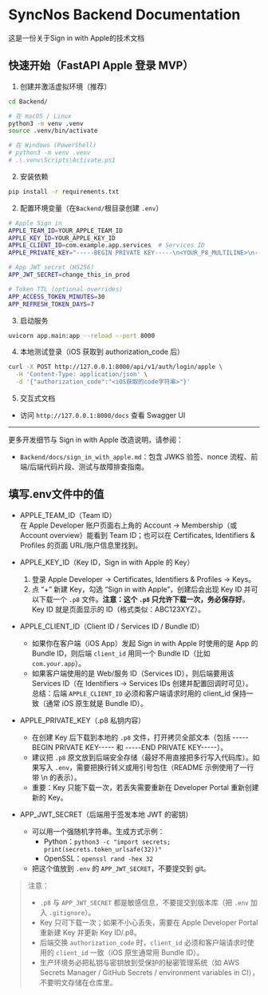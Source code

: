 # SyncNos Backend Documentation

这是一份关于Sign in with Apple的技术文档

## 快速开始（FastAPI Apple 登录 MVP）

1. 创建并激活虚拟环境（推荐）

```bash
cd Backend/

# 在 macOS / Linux
python3 -m venv .venv
source .venv/bin/activate

# 在 Windows (PowerShell)
# python3 -m venv .venv
# .\.venv\Scripts\Activate.ps1
```

2. 安装依赖

```bash
pip install -r requirements.txt
```

2. 配置环境变量（在`Backend/`根目录创建 `.env`）

```bash
# Apple Sign in
APPLE_TEAM_ID=YOUR_APPLE_TEAM_ID
APPLE_KEY_ID=YOUR_APPLE_KEY_ID
APPLE_CLIENT_ID=com.example.app.services  # Services ID
APPLE_PRIVATE_KEY="-----BEGIN PRIVATE KEY-----\n<YOUR_P8_MULTILINE>\n-----END PRIVATE KEY-----\n"

# App JWT secret (HS256)
APP_JWT_SECRET=change_this_in_prod

# Token TTL (optional overrides)
APP_ACCESS_TOKEN_MINUTES=30
APP_REFRESH_TOKEN_DAYS=7
```

3. 启动服务

```bash
uvicorn app.main:app --reload --port 8000
```

4. 本地测试登录（iOS 获取到 authorization_code 后）

```bash
curl -X POST http://127.0.0.1:8000/api/v1/auth/login/apple \
  -H 'Content-Type: application/json' \
  -d '{"authorization_code":"<iOS获取的code字符串>"}'
```

5. 交互式文档

- 访问 `http://127.0.0.1:8000/docs` 查看 Swagger UI

---

更多开发细节与 Sign in with Apple 改造说明，请参阅：

- `Backend/docs/sign_in_with_apple.md`：包含 JWKS 验签、nonce 流程、前端/后端代码片段、测试与故障排查指南。


## 填写.env文件中的值

- APPLE_TEAM_ID（Team ID）  
  在 Apple Developer 账户页面右上角的 Account -> Membership（或 Account overview）能看到 Team ID；也可以在 Certificates, Identifiers & Profiles 的页面 URL/账户信息里找到。

- APPLE_KEY_ID（Key ID，Sign in with Apple 的 Key）  
  1. 登录 Apple Developer → Certificates, Identifiers & Profiles → Keys。  
  2. 点 “+” 新建 Key，勾选 “Sign in with Apple”，创建后会出现 Key ID 并可以下载一个 `.p8` 文件。**注意：这个 `.p8` 只允许下载一次，务必保存好**。Key ID 就是页面显示的 ID（格式类似：ABC123XYZ）。

- APPLE_CLIENT_ID（Client ID / Services ID / Bundle ID）  
  - 如果你在客户端（iOS App）发起 Sign in with Apple 时使用的是 App 的 Bundle ID，则后端 `client_id` 用同一个 Bundle ID（比如 `com.your.app`）。  
  - 如果客户端使用的是 Web/服务 ID（Services ID），则后端要用该 Services ID（在 Identifiers → Services IDs 创建并配置回调时可见）。  
  总结：后端 `APPLE_CLIENT_ID` 必须和客户端请求时用的 client_id 保持一致（通常 iOS 原生就是 Bundle ID）。

- APPLE_PRIVATE_KEY（.p8 私钥内容）  
  - 在创建 Key 后下载到本地的 `.p8` 文件，打开拷贝全部文本（包括 -----BEGIN PRIVATE KEY----- 和 -----END PRIVATE KEY-----）。  
  - 建议把 `.p8` 原文放到后端安全存储（最好不用直接把多行写入代码库）。如果写入 `.env`，需要把换行转义或用引号包住（README 示例使用了一行带 \n 的表示）。  
  - 重要：Key 只能下载一次，若丢失需要重新在 Developer Portal 重新创建新的 Key。

- APP_JWT_SECRET（后端用于签发本地 JWT 的密钥）  
  - 可以用一个强随机字符串。生成方式示例：  
    - Python：`python3 -c "import secrets; print(secrets.token_urlsafe(32))"`  
    - OpenSSL：`openssl rand -hex 32`  
  - 把这个值放到 `.env` 的 `APP_JWT_SECRET`，不要提交到 git。

> 注意：
> - `.p8` 与 `APP_JWT_SECRET` 都是敏感信息，不要提交到版本库（把 `.env` 加入 `.gitignore`）。  
> - Key 只可下载一次；如果不小心丢失，需要在 Apple Developer Portal 重新建 Key 并更新 Key ID/.p8。  
> - 后端交换 `authorization_code` 时，`client_id` 必须和客户端请求时使用的 `client_id` 一致（iOS 原生通常用 Bundle ID）。  
> - 生产环境务必把私钥与密钥放到受保护的秘密管理系统（如 AWS Secrets Manager / GitHub Secrets / environment variables in CI），不要明文存储在仓库里。
